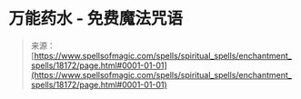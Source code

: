 <!--yml

分类：未分类

日期：2024年06月12日 18:59:41

-->

# 万能药水 - 免费魔法咒语

> 来源：[https://www.spellsofmagic.com/spells/spiritual_spells/enchantment_spells/18172/page.html#0001-01-01](https://www.spellsofmagic.com/spells/spiritual_spells/enchantment_spells/18172/page.html#0001-01-01)
